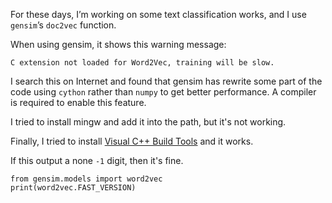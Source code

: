 <!-- 
.. title: Enable C Extension for gensim on Windows
.. slug: enable-c-extension-for-gensim-on-windows
.. date: 2017-06-10 03:40:32 UTC+08:00
.. tags: 
.. category: 
.. link: 
.. description: 
.. type: text
-->

For these days, I’m working on some text classification works, and I use `gensim`’s `doc2vec` function.

When using gensim, it shows this warning message:
```
C extension not loaded for Word2Vec, training will be slow.
```

I search this on Internet and found that gensim has rewrite some part of the code using `cython` rather than `numpy` to get better performance. A compiler is required to enable this feature.

I tried to install mingw and add it into the path, but it's not working.

Finally, I tried to install [Visual C++ Build Tools](http://landinghub.visualstudio.com/visual-cpp-build-tools) and it works.

If this output a none `-1` digit, then it's fine.
```python3
from gensim.models import word2vec
print(word2vec.FAST_VERSION)
```
